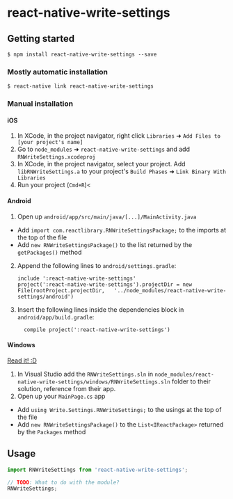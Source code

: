 
# react-native-write-settings

## Getting started

`$ npm install react-native-write-settings --save`

### Mostly automatic installation

`$ react-native link react-native-write-settings`

### Manual installation


#### iOS

1. In XCode, in the project navigator, right click `Libraries` ➜ `Add Files to [your project's name]`
2. Go to `node_modules` ➜ `react-native-write-settings` and add `RNWriteSettings.xcodeproj`
3. In XCode, in the project navigator, select your project. Add `libRNWriteSettings.a` to your project's `Build Phases` ➜ `Link Binary With Libraries`
4. Run your project (`Cmd+R`)<

#### Android

1. Open up `android/app/src/main/java/[...]/MainActivity.java`
  - Add `import com.reactlibrary.RNWriteSettingsPackage;` to the imports at the top of the file
  - Add `new RNWriteSettingsPackage()` to the list returned by the `getPackages()` method
2. Append the following lines to `android/settings.gradle`:
  	```
  	include ':react-native-write-settings'
  	project(':react-native-write-settings').projectDir = new File(rootProject.projectDir, 	'../node_modules/react-native-write-settings/android')
  	```
3. Insert the following lines inside the dependencies block in `android/app/build.gradle`:
  	```
      compile project(':react-native-write-settings')
  	```

#### Windows
[Read it! :D](https://github.com/ReactWindows/react-native)

1. In Visual Studio add the `RNWriteSettings.sln` in `node_modules/react-native-write-settings/windows/RNWriteSettings.sln` folder to their solution, reference from their app.
2. Open up your `MainPage.cs` app
  - Add `using Write.Settings.RNWriteSettings;` to the usings at the top of the file
  - Add `new RNWriteSettingsPackage()` to the `List<IReactPackage>` returned by the `Packages` method


## Usage
```javascript
import RNWriteSettings from 'react-native-write-settings';

// TODO: What to do with the module?
RNWriteSettings;
```
  